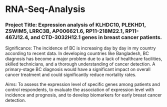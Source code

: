 # RNA-Seq-Analysis
### Project Title: Expression analysis of KLHDC10, PLEKHD1, ZSWIM5, LRRC3B, AP006621.6, RP11-218M22.1, RP11-467J12.4, and CTD-3032H12.1 genes in breast cancer patients. 

Significance: The incidence of  BC is increasing day by day in my country according to recent data. In developing countries like Bangladesh, BC diagnosis has become a major problem due to a lack of healthcare facilities, skilled technicians, and a thorough understanding of cancer detection. A primary-stage BC diagnosis would have a significant impact on overall cancer treatment and could significantly reduce mortality rates. 

Aims: To assess the expression level of specific genes among patients and control respondents, to evaluate the association of expression level with incidence and prognosis, and to develop biomarkers for early breast cancer detection.
